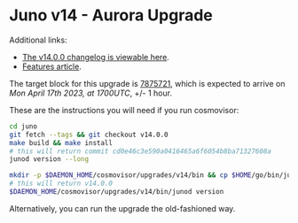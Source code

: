 # Juno v14 - Aurora Upgrade

Additional links:

- [The v14.0.0 changelog is viewable here](https://github.com/CosmosContracts/juno/releases/tag/v14.0.0).
- [Features article](https://medium.com/@JunoNetwork/jun%C3%B8-aurora-ac67a8143e22).

The target block for this upgrade is [7875721](https://www.mintscan.io/juno/blocks/7875721), which is expected to arrive on _Mon April 17th 2023, at 1700UTC_, +/- 1 hour.

These are the instructions you will need if you run cosmovisor:

```bash
cd juno
git fetch --tags && git checkout v14.0.0
make build && make install
# this will return commit cd0e46c3e590a0416465a6f6054b8ba71327608a
junod version --long

mkdir -p $DAEMON_HOME/cosmovisor/upgrades/v14/bin && cp $HOME/go/bin/junod $DAEMON_HOME/cosmovisor/upgrades/v14/bin
# this will return v14.0.0
$DAEMON_HOME/cosmovisor/upgrades/v14/bin/junod version
```

Alternatively, you can run the upgrade the old-fashioned way.

